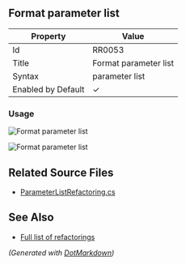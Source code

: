 ## Format parameter list

| Property           | Value                 |
| ------------------ | --------------------- |
| Id                 | RR0053                |
| Title              | Format parameter list |
| Syntax             | parameter list        |
| Enabled by Default | &#x2713;              |

### Usage

![Format parameter list](../../images/refactorings/FormatEachParameterOnSeparateLine.png)

![Format parameter list](../../images/refactorings/FormatAllParametersOnSingleLine.png)

## Related Source Files

* [ParameterListRefactoring.cs](../../src/Refactorings/CSharp/Refactorings/ParameterListRefactoring.cs)

## See Also

* [Full list of refactorings](Refactorings.md)

*\(Generated with [DotMarkdown](http://github.com/JosefPihrt/DotMarkdown)\)*